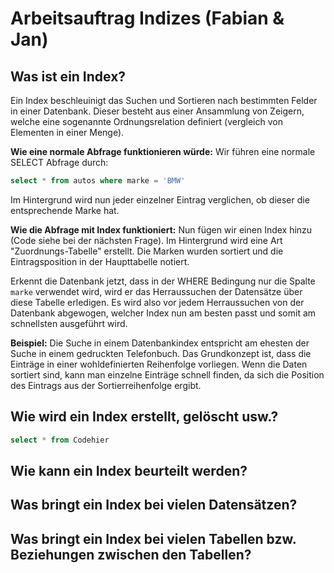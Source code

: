 # Arbeitsauftrag Indizes (Fabian & Jan)

## Was ist ein Index?

Ein Index beschleuinigt das Suchen und Sortieren nach bestimmten Felder in einer Datenbank.
Dieser besteht aus einer Ansammlung von Zeigern, welche eine sogenannte Ordnungsrelation definiert (vergleich von Elementen in einer Menge).

**Wie eine normale Abfrage funktionieren würde:**
Wir führen eine normale SELECT Abfrage durch:
```sql
select * from autos where marke = 'BMW'
```
Im Hintergrund wird nun jeder einzelner Eintrag verglichen, ob dieser die entsprechende Marke hat.

**Wie die Abfrage mit Index funktioniert:**
Nun fügen wir einen Index hinzu (Code siehe bei der nächsten Frage). Im Hintergrund wird eine Art "Zuordnungs-Tabelle" erstellt. Die Marken wurden sortiert und die Eintragsposition in der Haupttabelle notiert. 

Erkennt die Datenbank jetzt, dass in der WHERE Bedingung nur die Spalte `marke` verwendet wird, wird er das Herraussuchen der Datensätze über diese Tabelle erledigen. Es wird also vor jedem Herraussuchen von der Datenbank abgewogen, welcher Index nun am besten passt und somit am schnellsten ausgeführt wird.

**Beispiel:**
Die Suche in einem Datenbankindex entspricht am ehesten der Suche in einem gedruckten Telefonbuch. Das Grundkonzept ist, dass die Einträge in einer wohldefinierten Reihenfolge vorliegen. Wenn die Daten sortiert sind, kann man einzelne Einträge schnell finden, da sich die Position des Eintrags aus der Sortierreihenfolge ergibt.

## Wie wird ein Index erstellt, gelöscht usw.?

```sql
select * from Codehier
```

## Wie kann ein Index beurteilt werden?

## Was bringt ein Index bei vielen Datensätzen?

## Was bringt ein Index bei vielen Tabellen bzw. Beziehungen zwischen den Tabellen?